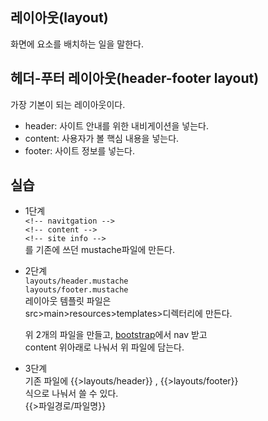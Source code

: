 ## 레이아웃(layout)
화면에 요소를 배치하는 일을 말한다.

## 헤더-푸터 레이아웃(header-footer layout) <br>
가장 기본이 되는 레이아웃이다.
- header: 사이트 안내를 위한 내비게이션을 넣는다. <br>
- content: 사용자가 볼 핵심 내용을 넣는다. <br>
- footer: 사이트 정보를 넣는다. <br>

## 실습
- 1단계<br>
` <!-- navitgation --> ` <br> 
` <!-- content --> ` <br>
` <!-- site info --> ` <br>
를 기존에 쓰던 mustache파일에 만든다.

- 2단계<br>
`layouts/header.mustache ` <br>
`layouts/footer.mustache ` <br>
레이아웃 템플릿 파일은 <br>
src>main>resources>templates>디렉터리에 만든다. <br>

  위 2개의 파일을 만들고, [bootstrap](https://getbootstrap.com/docs/5.0/components/navbar/)에서 nav 받고 <br>
  content 위아래로 나눠서 위 파일에 담는다. <br>

- 3단계 <br>
기존 파일에 {{>layouts/header}} , {{>layouts/footer}} <br>
식으로 나눠서 쓸 수 있다. <br>
{{>파일경로/파일명}}
